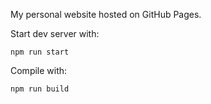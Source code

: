 My personal website hosted on GitHub Pages.

Start dev server with:

````````````
npm run start
````````````

Compile with:

````````````
npm run build
````````````

